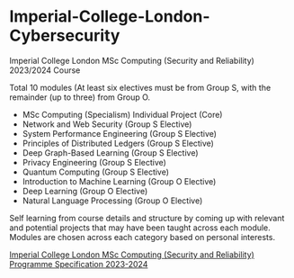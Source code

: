 # Imperial-College-London-Cybersecurity

Imperial College London MSc Computing (Security and Reliability) 2023/2024 Course 

Total 10 modules (At least six electives must be from Group S, with the remainder (up to three) from Group O.

* MSc Computing (Specialism) Individual Project (Core)
* Network and Web Security (Group S Elective)
* System Performance Engineering (Group S Elective)
* Principles of Distributed Ledgers (Group S Elective)
* Deep Graph-Based Learning (Group S Elective)
* Privacy Engineering (Group S Elective)
* Quantum Computing (Group S Elective)
* Introduction to Machine Learning (Group O Elective)
* Deep Learning (Group O Elective)
* Natural Language Processing (Group O Elective)

Self learning from course details and structure by coming up with relevant and potential projects that may have been taught across each module. Modules are chosen across each category based on personal interests. 

[Imperial College London MSc Computing (Security and Reliability) Programme Specification 2023-2024](https://www.imperial.ac.uk/media/imperial-college/study/programme-specifications/computing/23x2f24/G5U21-MSc-Computing-(Security-and-Reliability)-2023-24.pdf)
